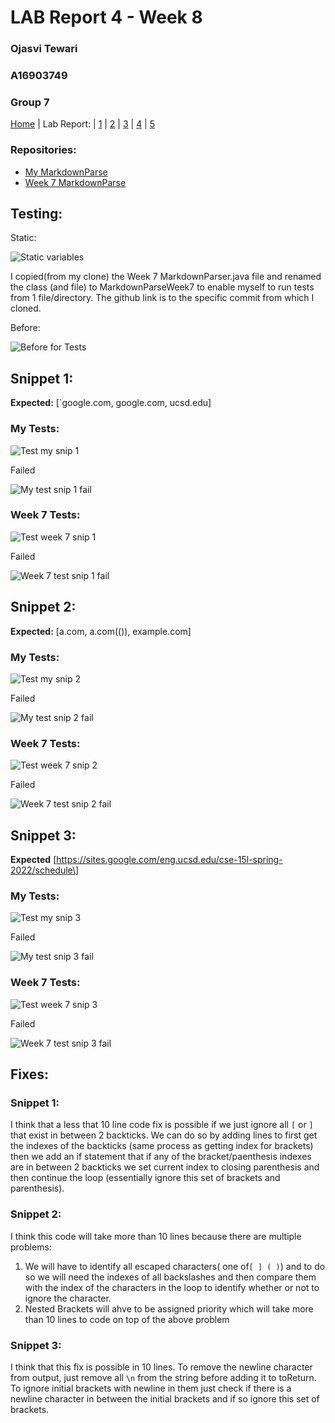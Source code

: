 # LAB Report 4 - Week 8
### Ojasvi Tewari
### A16903749
### Group 7

[Home](index.html) | Lab Report: | [1](lab-report-1-week-2.html) | [2](lab-report-2-week-4.html) | [3](lab-report-3-week-6.html) | [4](lab-report-4-week-8.html) | [5](lab-report-5-week-10.html)

### Repositories:

- [My MarkdownParse](https://github.com/oXOjasviXo/markdown-parser/tree/d14e39f3c2269b5e1b6bb865c80733d671453e7f)
- [Week 7 MarkdownParse](https://github.com/thanhnhanlam/markdown-parser/tree/ca836f3fc8e034b8ebed4b35d0fd99ecc42f2f6e)

## Testing:

Static:

![Static variables](Screenshots/LAB_4_Static.png)

I copied(from my clone) the Week 7 MarkdownParser.java file and renamed the class (and file) to MarkdownParseWeek7 to enable myself to run tests from 1 file/directory. The github link is to the specific commit from which I cloned.

Before:

![Before for Tests](Screenshots/LAB_4_Before.png)

## Snippet 1:

**Expected:** \[\`google.com, google.com, ucsd.edu\]

### My Tests:

![Test my snip 1](Screenshots/LAB_4_Snipp_1Test.png)

Failed

![My test snip 1 fail](Screenshots/LAB_4_Snipp_1MyTestR.png)

### Week 7 Tests:

![Test week 7 snip 1](Screenshots/LAB_4_Snipp_1Test7.png)

Failed

![Week 7 test snip 1 fail](Screenshots/LAB_4_Snipp_17TestR.png)

## Snippet 2:

**Expected:** \[a.com, a.com\(\(\)\), example.com\]

### My Tests:

![Test my snip 2](Screenshots/LAB_4_Snipp_2Test.png)

Failed

![My test snip 2 fail](Screenshots/LAB_4_Snipp_1MyTestR.png)

### Week 7 Tests:

![Test week 7 snip 2](Screenshots/LAB_4_Snipp_2Test7.png)

Failed

![Week 7 test snip 2 fail](Screenshots/LAB_4_Snipp_27TestR.png)

## Snippet 3:

**Expected** \[https://sites.google.com/eng.ucsd.edu/cse-15l-spring-2022/schedule\]

### My Tests:

![Test my snip 3](Screenshots/LAB_4_Snipp_3Test.png)

Failed

![My test snip 3 fail](Screenshots/LAB_4_Snipp_3MyTestR.png)

### Week 7 Tests:

![Test week 7 snip 3](Screenshots/LAB_4_Snipp_3Test7.png)

Failed

![Week 7 test snip 3 fail](Screenshots/LAB_4_Snipp_37TestR.png)

## Fixes:

### Snippet 1:
I think that a less that 10 line code fix is possible if we just ignore all `[` or `]` that exist in between 2 backticks.
We can do so by adding lines to first get the indexes of the backticks (same process as getting index for brackets) then we add an if statement that if any of the bracket/paenthesis indexes are in between 2 backticks we set current index to closing parenthesis and then continue the loop (essentially ignore this set of brackets and parenthesis).

### Snippet 2:
I think this code will take more than 10 lines because there are multiple problems:
1. We will have to identify all escaped characters( one of`[ ] ( )`) and to do so we will need the indexes of all backslashes and then compare them with the index of the characters in the loop to identify whether or not to ignore the character.
2. Nested Brackets will ahve to be assigned priority which will take more than 10 lines to code on top of the above problem

### Snippet 3:
I think that this fix is possible in 10 lines. To remove the newline character from output, just remove all `\n` from the string before adding it to toReturn. To ignore initial brackets with newline in them just check if there is a newline character in between the initial brackets and if so ignore this set of brackets.